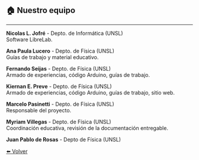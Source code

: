 ## 🏠️ Nuestro equipo

---

**Nicolas L. Jofré**    - Depto. de Informática (UNSL)<br>    Software LibreLab.


**Ana Paula Lucero**    - Depto. de Física (UNSL)<br>    Guías de trabajo y material educativo.

**Fernando Seijas**    - Depto. de Física (UNSL)<br>    Armado de experiencias, código Arduino, guías de trabajo.

**Kiernan E. Preve**    - Depto. de Física (UNSL)<br>    Armado de experiencias, código Arduino, guías de trabajo, sitio web.

**Marcelo Pasinetti**    - Depto. de Física (UNSL)<br>    Responsable del proyecto.

**Myriam Villegas**    - Depto. de Física (UNSL)<br>    Coordinación educativa, revisión de la documentación entregable.

**Juan Pablo de Rosas**    - Depto de Física (UNSL)<br>





[⬅️ Volver](./)

